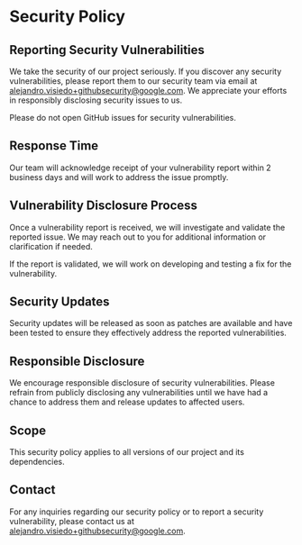 # Security Policy

## Reporting Security Vulnerabilities

We take the security of our project seriously. If you discover any security
vulnerabilities, please report them to our security team via email at
[alejandro.visiedo+githubsecurity@google.com](mailto:alejandro.visiedo+githubsecurity@google.com).
We appreciate your efforts in responsibly disclosing security issues to us.

Please do not open GitHub issues for security vulnerabilities.

## Response Time

Our team will acknowledge receipt of your vulnerability report within 2
business days and will work to address the issue promptly.

## Vulnerability Disclosure Process

Once a vulnerability report is received, we will investigate and validate
the reported issue. We may reach out to you for additional information or
clarification if needed.

If the report is validated, we will work on developing and testing a fix
for the vulnerability.

## Security Updates

Security updates will be released as soon as patches are available and
have been tested to ensure they effectively address the reported
vulnerabilities.

## Responsible Disclosure

We encourage responsible disclosure of security vulnerabilities. Please
refrain from publicly disclosing any vulnerabilities until we have had
a chance to address them and release updates to affected users.

## Scope

This security policy applies to all versions of our project and its
dependencies.

## Contact

For any inquiries regarding our security policy or to report a security
vulnerability, please contact us at
[alejandro.visiedo+githubsecurity@google.com](mailto:alejandro.visiedo+githubsecurity@google.com).